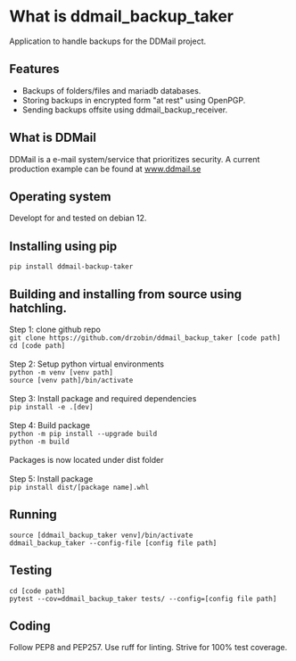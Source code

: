 # What is ddmail_backup_taker
Application to handle backups for the DDMail project.

## Features
- Backups of folders/files and mariadb databases.
- Storing backups in encrypted form "at rest" using OpenPGP.
- Sending backups offsite using ddmail_backup_receiver.

## What is DDMail
DDMail is a e-mail system/service that prioritizes security. A current production example can be found at www.ddmail.se

## Operating system
Developt for and tested on debian 12.

## Installing using pip
`pip install ddmail-backup-taker`

## Building and installing from source using hatchling.
Step 1: clone github repo<br>
`git clone https://github.com/drzobin/ddmail_backup_taker [code path]`<br>
`cd [code path]`<br>
<br>
Step 2: Setup python virtual environments<br>
`python -m venv [venv path]`<br>
`source [venv path]/bin/activate`<br>
<br>
Step 3: Install package and required dependencies<br>
`pip install -e .[dev]`<br>
<br>
Step 4: Build package<br>
`python -m pip install --upgrade build`<br>
`python -m build`<br>
<br>
Packages is now located under dist folder<br>
<br>
Step 5: Install package<br>
`pip install dist/[package name].whl`<br>

## Running
`source [ddmail_backup_taker venv]/bin/activate`<br>
`ddmail_backup_taker --config-file [config file path]`<br>

## Testing
`cd [code path]`<br>
`pytest --cov=ddmail_backup_taker tests/ --config=[config file path]`

## Coding
Follow PEP8 and PEP257. Use ruff for linting. Strive for 100% test coverage.
